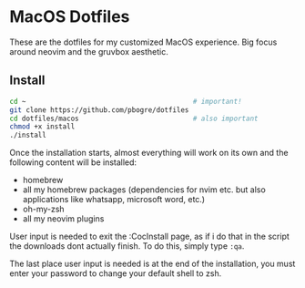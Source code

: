 # MacOS Dotfiles

These are the dotfiles for my customized MacOS experience. Big focus around neovim and the gruvbox aesthetic. 

## Install
```sh
cd ~                                         # important!
git clone https://github.com/pbogre/dotfiles
cd dotfiles/macos                            # also important
chmod +x install
./install  
```
Once the installation starts, almost everything will work on its own and the following content will be installed:
- homebrew
- all my homebrew packages (dependencies for nvim etc. but also applications like whatsapp, microsoft word, etc.)
- oh-my-zsh
- all my neovim plugins

User input is needed to exit the :CocInstall page, as if i do that in the script the downloads dont actually finish.
To do this, simply type `:qa`.

The last place user input is needed is at the end of the installation, 
you must enter your password to change your default shell to zsh.

